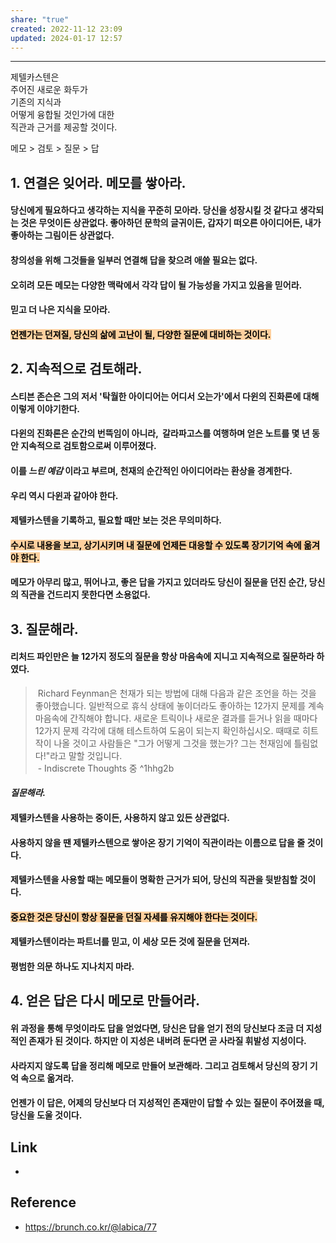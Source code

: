 ```yaml
---
share: "true"
created: 2022-11-12 23:09
updated: 2024-01-17 12:57
---
```


---

제텔카스텐은  
주어진 새로운 화두가  
기존의 지식과  
어떻게 융합될 것인가에 대한  
직관과 근거를 제공할 것이다.

메모 > 검토 > 질문 > 답


## 1\. 연결은 잊어라. 메모를 쌓아라.

#### 당신에게 필요하다고 생각하는 지식을 꾸준히 모아라. 당신을 성장시킬 것 같다고 생각되는 것은 무엇이든 상관없다. 좋아하던 문학의 글귀이든, 갑자기 떠오른 아이디어든, 내가 좋아하는 그림이든 상관없다.
#### 창의성을 위해 그것들을 일부러 연결해 답을 찾으려 애쓸 필요는 없다.
#### 오히려 모든 메모는 다양한 맥락에서 각각 답이 될 가능성을 가지고 있음을 믿어라.
#### 믿고 더 나은 지식을 모아라.
#### <mark style="background: #FFB86CA6;">언젠가는 던져질, 당신의 삶에 고난이 될, 다양한 질문에 대비하는 것이다.</mark>

## 2\. 지속적으로 검토해라.

#### 스티븐 존슨은 그의 저서 '탁월한 아이디어는 어디서 오는가'에서 다윈의 진화론에 대해 이렇게 이야기한다.
#### 다윈의 진화론은 순간의 번뜩임이 아니라,  갈라파고스를 여행하며 얻은 노트를 몇 년 동안 지속적으로 검토함으로써 이루어졌다.
#### 이를 ***느린 예감*** 이라고 부르며, 천재의 순간적인 아이디어라는 환상을 경계한다.
#### 우리 역시 다윈과 같아야 한다.
#### 제텔카스텐을 기록하고, 필요할 때만 보는 것은 무의미하다.
#### <mark style="background: #FFB86CA6;">수시로 내용을 보고, 상기시키며 내 질문에 언제든 대응할 수 있도록 장기기억 속에 옮겨야 한다.</mark>
#### 메모가 아무리 많고, 뛰어나고, 좋은 답을 가지고 있더라도 당신이 질문을 던진 순간, 당신의 직관을 건드리지 못한다면 소용없다.

## 3\. 질문해라.

#### 리처드 파인만은 늘 12가지 정도의 질문을 항상 마음속에 지니고 지속적으로 질문하라 하였다.

>  Richard Feynman은 천재가 되는 방법에 대해 다음과 같은 조언을 하는 것을 좋아했습니다. 일반적으로 휴식 상태에 놓이더라도 좋아하는 12가지 문제를 계속 마음속에 간직해야 합니다. 새로운 트릭이나 새로운 결과를 듣거나 읽을 때마다 12가지 문제 각각에 대해 테스트하여 도움이 되는지 확인하십시오. 때때로 히트작이 나올 것이고 사람들은 "그가 어떻게 그것을 했는가? 그는 천재임에 틀림없다!"라고 말할 것입니다.  
>  - Indiscrete Thoughts 중 ^1hhg2b

#### ***질문해라.***
#### 제텔카스텐을 사용하는 중이든, 사용하지 않고 있든 상관없다.
#### 사용하지 않을 땐 제텔카스텐으로 쌓아온 장기 기억이 직관이라는 이름으로 답을 줄 것이다.
#### 제텔카스텐을 사용할 때는 메모들이 명확한 근거가 되어, 당신의 직관을 뒷받침할 것이다.
#### <mark style="background: #FFB86CA6;">중요한 것은 당신이 항상 질문을 던질 자세를 유지해야 한다는 것이다.</mark>
#### 제텔카스텐이라는 파트너를 믿고, 이 세상 모든 것에 질문을 던져라.
#### 평범한 의문 하나도 지나치지 마라.

## 4\. 얻은 답은 다시 메모로 만들어라.

#### 위 과정을 통해 무엇이라도 답을 얻었다면, 당신은 답을 얻기 전의 당신보다 조금 더 지성적인 존재가 된 것이다. 하지만 이 지성은 내버려 둔다면 곧 사라질 휘발성 지성이다.
#### 사라지지 않도록 답을 정리해 메모로 만들어 보관해라. 그리고 검토해서 당신의 장기 기억 속으로 옮겨라.
#### 언젠가 이 답은, 어제의 당신보다 더 지성적인 존재만이 답할 수 있는 질문이 주어졌을 때, 당신을 도울 것이다.


## Link
- 

## Reference
- https://brunch.co.kr/@labica/77